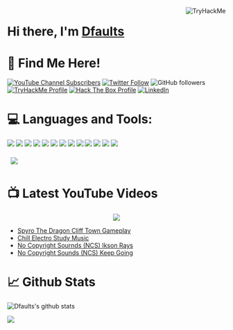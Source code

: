<img align="right" src="https://tryhackme-badges.s3.amazonaws.com/Dfaults.png" alt="TryHackMe">

# Hi there, I'm [Dfaults][tryhackme]
<!-- <img align='center' src="https://tryhackme-images.s3.amazonaws.com/user-avatars/Dfaults.png" alt="TryHackMe"> -->

# 📢 Find Me Here!

[![YouTube Channel Subscribers](https://img.shields.io/youtube/channel/subscribers/UCBemvv0Y6kj7f_Wbc5-9AKg?logo=youtube&logoColor=red&style=for-the-badge)][youtube]
[![Twitter Follow](https://img.shields.io/twitter/follow/secDfaults?color=1DA1F2&logo=twitter&style=for-the-badge)][twitter]
![GitHub followers](https://img.shields.io/github/followers/Dfaults?label=Follow%20Me&logo=Github&style=for-the-badge)
[![TryHackMe Profile](https://img.shields.io/badge/tryhackme-FF0000?&style=for-the-badge&logo=tryhackme&logoColor=white)][tryhackme]
[![Hack The Box Profile](https://img.shields.io/badge/hackthebox-9fef00?&style=for-the-badge&logo=hackthebox&logoColor=black)][HackTheBox]
[![LinkedIn](https://img.shields.io/badge/LinkedIn-0077B5?style=for-the-badge&logo=linkedin&logoColor=white)][LinkedIn]

# 💻 Languages and Tools:

![](https://img.shields.io/badge/C%2B%2B-00599C?style=for-the-badge&logo=c%2B%2B&logoColor=white)
![](https://img.shields.io/badge/C-00599C?style=for-the-badge&logo=c&logoColor=white)
![](https://img.shields.io/badge/Python-FFD43B?style=for-the-badge&logo=python&logoColor=blue)
![](https://img.shields.io/badge/Kali_Linux-557C94?style=for-the-badge&logo=kali-linux&logoColor=white)
![](https://img.shields.io/badge/Pop!_OS-48B9C7?style=for-the-badge&logo=Pop!_OS&logoColor=white)
![](https://img.shields.io/badge/Ubuntu-E95420?style=for-the-badge&logo=ubuntu&logoColor=white)
![](https://img.shields.io/badge/Windows-0078D6?style=for-the-badge&logo=windows&logoColor=white)
![](https://img.shields.io/badge/Tails%20-56347C?&style=for-the-badge&logo=tails&logoColor=white)
![](https://img.shields.io/badge/Raspberry%20Pi-A22846?style=for-the-badge&logo=Raspberry%20Pi&logoColor=white)
![](https://img.shields.io/badge/Arduino-00979D?style=for-the-badge&logo=Arduino&logoColor=white)
![](https://img.shields.io/badge/GIT-E44C30?style=for-the-badge&logo=git&logoColor=white)
![](https://img.shields.io/badge/tmux-1BB91F?style=for-the-badge&logo=tmux&logoColor=white)
![](https://img.shields.io/badge/Markdown-000000?style=for-the-badge&logo=markdown&logoColor=white)


<a href="https://github.com/Dfaults">
  <img align="center" style="margin:0.5rem" src="https://github-readme-stats.vercel.app/api/top-langs/?username=Dfaults&theme=dark&show_icons=true" />
</a>

# 📺 Latest YouTube Videos

<div align="center">

[<img src="https://img.shields.io/badge/-Subscribe-red?style=for-the-badge&logo=youtube&logoColor=white"/>][youtube]

</div>

<!-- The next section will display the Dfaults youtube channel latest videos within the BLOG-POST-LIST block but will only be visible in the Github website -->

<!-- BLOG-POST-LIST:START -->
- [Spyro The Dragon Cliff Town Gameplay](https://www.youtube.com/watch?v=JrTdPGCIDmQ)
- [Chill Electro Study Music](https://www.youtube.com/watch?v=aoe2tiucNvM)
- [No Copyright Sournds &lpar;NCS&rpar; Ikson Rays](https://www.youtube.com/watch?v=kHJ1PG_usWc)
- [No Copyright Sounds &lpar;NCS&rpar; Keep Going](https://www.youtube.com/watch?v=YVbJ0IrrGIs)
<!-- BLOG-POST-LIST:END -->

# 📈 Github Stats

 ![Dfaults's github stats](https://github-readme-stats.vercel.app/api?username=Dfaults&show_icons=true&theme=dark&include_all_commits=true&count_private=true)
 
 ![](https://github-profile-summary-cards.vercel.app/api/cards/profile-details?username=Dfaults&theme=vue)

<!-- This next line requires the user to have a wakatime account in order to display any actual stats -->
<!--![Dfaults stats](https://github-readme-stats-taupe-two.vercel.app/api/wakatime?username=Dfaults&hide_title=true&hide_border=true&langs_count=5&bg_color=00000000&text_color=777)
<!--
 <details>
   <summary>💻 TryHackMe Badges</summary>

  ![advent-of-cyber](https://tryhackme.com/img/badges/adventofcyber.svg)
  ![advent-of-cyber](https://tryhackme.com/img/badges/ice.svg)
  ![advent-of-cyber](https://tryhackme.com/img/badges/webbed.svg)

</details>

-->

<!-- This section is for references, this is used as a variable to be used wherever the links provided here need to be used. -->

[youtube]: https://www.youtube.com/channel/UCBemvv0Y6kj7f_Wbc5-9AKg
[twitter]: https://twitter.com/secDfaults
[tryhackme]: https://tryhackme.com/p/Dfaults
[LinkedIn]: https://www.linkedin.com/in/jean-feliciano-388a0b152/
[HackTheBox]: https://app.hackthebox.com/profile/123527
